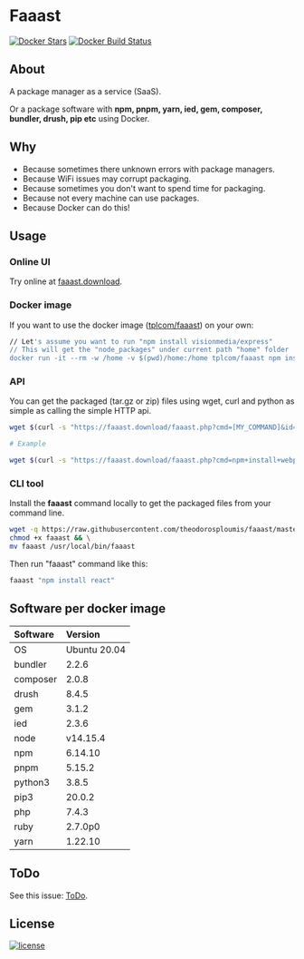 # Faaast

[![Docker Stars](https://img.shields.io/docker/stars/tplcom/faaast.svg)]() [![Docker Build
Status](https://img.shields.io/docker/build/tplcom/faaast.svg)](https://hub.docker.com/r/tplcom/faaast/builds/)

## About

A package manager as a service (SaaS).

Or a package software with **npm, pnpm, yarn, ied, gem, composer, bundler, drush, pip etc** using Docker.

## Why

- Because sometimes there unknown errors with package managers.
- Because WiFi issues may corrupt packaging.
- Because sometimes you don't want to spend time for packaging.
- Because not every machine can use packages.
- Because Docker can do this!

## Usage

### Online UI
Try online at [faaast.download](https://faaast.download/?utm_source=github&utm_medium=browser&utm_campaign=github_repo).

### Docker image

If you want to use the docker image ([tplcom/faaast](https://hub.docker.com/r/tplcom/faaast)) on
 your own:

```bash
// Let's assume you want to run "npm install visionmedia/express"
// This will get the "node_packages" under current path "home" folder
docker run -it --rm -w /home -v $(pwd)/home:/home tplcom/faaast npm install visionmedia/express

```

### API

You can get the packaged (tar.gz or zip) files using wget, curl and python as simple as calling the
simple HTTP api.

```bash
wget $(curl -s "https://faaast.download/faaast.php?cmd=[MY_COMMAND]&id=[RANDOM_20_LETTERS]&compress=tar.gz&api=true" | python -c 'import json,sys;obj=json.load(sys.stdin);print obj["'file'"]';)

# Example

wget $(curl -s "https://faaast.download/faaast.php?cmd=npm+install+webpack&id=ddddddddddeeeeeeeeee&api=1" | python -c 'import json,sys;obj=json.load(sys.stdin);print obj["'file'"]';)

```

### CLI tool

Install the **faaast** command locally to get the packaged files from your command line.

```bash
wget -q https://raw.githubusercontent.com/theodorosploumis/faaast/master/scripts/faaast && \
chmod +x faaast && \
mv faaast /usr/local/bin/faaast

```

Then run "faaast" command like this:

```bash
faaast "npm install react"
```

## Software per docker image

| Software | Version      |
| :------- |:------------ |
| OS       | Ubuntu 20.04 |
| bundler  | 2.2.6    |
| composer | 2.0.8    |
| drush    | 8.4.5    |
| gem      | 3.1.2    |
| ied      | 2.3.6    |
| node     | v14.15.4 |
| npm      | 6.14.10  |
| pnpm     | 5.15.2   |
| python3  | 3.8.5    |
| pip3     | 20.0.2   |
| php      | 7.4.3    |
| ruby     | 2.7.0p0  |
| yarn     | 1.22.10  |

## ToDo

See this issue: [ToDo](https://github.com/theodorosploumis/faaast/issues/1).

## License

[![license](https://img.shields.io/github/license/theodorosploumis/faaast.svg)](LICENSE)
